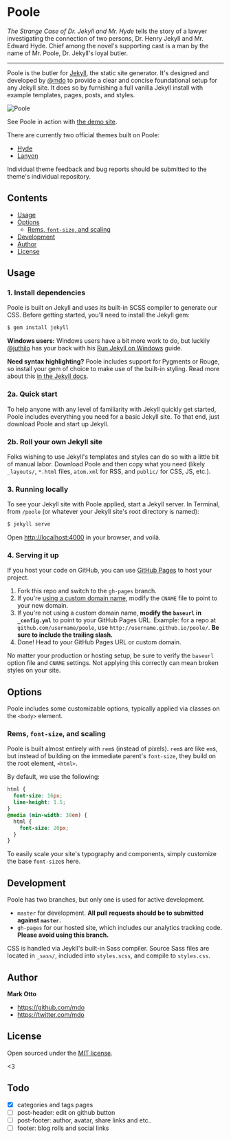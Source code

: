 # Poole

*The Strange Case of Dr. Jekyll and Mr. Hyde* tells the story of a lawyer investigating the connection of two persons, Dr. Henry Jekyll and Mr. Edward Hyde. Chief among the novel's supporting cast is a man by the name of Mr. Poole, Dr. Jekyll's loyal butler.

-----

Poole is the butler for [Jekyll](http://jekyllrb.com), the static site generator. It's designed and developed by [@mdo](https://twitter.com/mdo) to provide a clear and concise foundational setup for any Jekyll site. It does so by furnishing a full vanilla Jekyll install with example templates, pages, posts, and styles.

![Poole](https://f.cloud.github.com/assets/98681/1834359/71ae4048-73db-11e3-9a3c-df38eb170537.png)

See Poole in action with [the demo site](http://demo.getpoole.com).

There are currently two official themes built on Poole:

* [Hyde](http://hyde.getpoole.com)
* [Lanyon](http://lanyon.getpoole.com)

Individual theme feedback and bug reports should be submitted to the theme's individual repository.


## Contents

- [Usage](#usage)
- [Options](#options)
  - [Rems, `font-size`, and scaling](#rems-font-size-and-scaling)
- [Development](#development)
- [Author](#author)
- [License](#license)


## Usage

### 1. Install dependencies

Poole is built on Jekyll and uses its built-in SCSS compiler to generate our CSS. Before getting started, you'll need to install the Jekyll gem:

```bash
$ gem install jekyll
```

**Windows users:** Windows users have a bit more work to do, but luckily [@juthilo](https://github.com/juthilo) has your back with his [Run Jekyll on Windows](https://github.com/juthilo/run-jekyll-on-windows) guide.

**Need syntax highlighting?** Poole includes support for Pygments or Rouge, so install your gem of choice to make use of the built-in styling. Read more about this [in the Jekyll docs](http://jekyllrb.com/docs/templates/#code_snippet_highlighting).

### 2a. Quick start

To help anyone with any level of familiarity with Jekyll quickly get started, Poole includes everything you need for a basic Jekyll site. To that end, just download Poole and start up Jekyll.

### 2b. Roll your own Jekyll site

Folks wishing to use Jekyll's templates and styles can do so with a little bit of manual labor. Download Poole and then copy what you need (likely `_layouts/`, `*.html` files, `atom.xml` for RSS, and `public/` for CSS, JS, etc.).

### 3. Running locally

To see your Jekyll site with Poole applied, start a Jekyll server. In Terminal, from `/poole` (or whatever your Jekyll site's root directory is named):

```bash
$ jekyll serve
```

Open <http://localhost:4000> in your browser, and voilà.

### 4. Serving it up

If you host your code on GitHub, you can use [GitHub Pages](https://pages.github.com) to host your project.

1. Fork this repo and switch to the `gh-pages` branch.
  1. If you're [using a custom domain name](https://help.github.com/articles/setting-up-a-custom-domain-with-github-pages), modify the `CNAME` file to point to your new domain.
  2. If you're not using a custom domain name, **modify the `baseurl` in `_config.yml`** to point to your GitHub Pages URL. Example: for a repo at `github.com/username/poole`, use `http://username.github.io/poole/`. **Be sure to include the trailing slash.**
3. Done! Head to your GitHub Pages URL or custom domain.

No matter your production or hosting setup, be sure to verify the `baseurl` option file and `CNAME` settings. Not applying this correctly can mean broken styles on your site.

## Options

Poole includes some customizable options, typically applied via classes on the `<body>` element.


### Rems, `font-size`, and scaling

Poole is built almost entirely with `rem`s (instead of pixels). `rem`s are like `em`s, but instead of building on the immediate parent's `font-size`, they build on the root element, `<html>`.

By default, we use the following:

```css
html {
  font-size: 16px;
  line-height: 1.5;
}
@media (min-width: 38em) {
  html {
    font-size: 20px;
  }
}

```

To easily scale your site's typography and components, simply customize the base `font-size`s here.


## Development

Poole has two branches, but only one is used for active development.

- `master` for development.  **All pull requests should be to submitted against `master`.**
- `gh-pages` for our hosted site, which includes our analytics tracking code. **Please avoid using this branch.**

CSS is handled via Jeykll's built-in Sass compiler. Source Sass files are located in `_sass/`, included into `styles.scss`, and compile to `styles.css`.

## Author

**Mark Otto**
- <https://github.com/mdo>
- <https://twitter.com/mdo>


## License

Open sourced under the [MIT license](LICENSE.md).

<3

## Todo

- [x] categories and tags pages
- [ ] post-header: edit on github button
- [ ] post-footer: author, avatar, share links and etc..
- [ ] footer: blog rolls and social links

